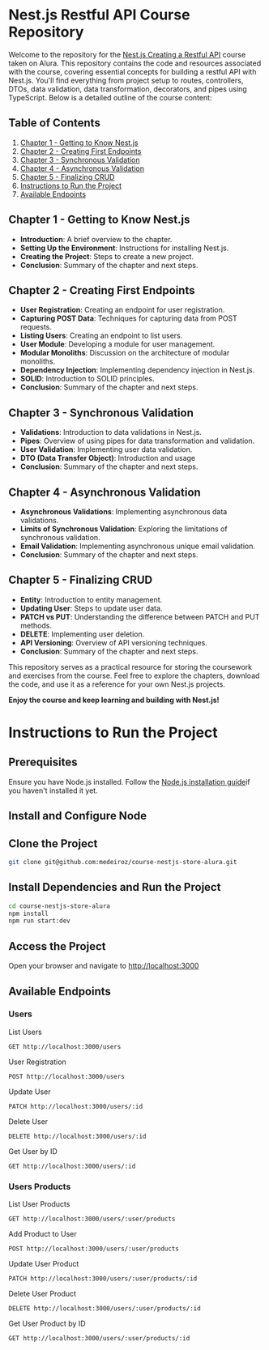 # Nest.js Restful API Course Repository

Welcome to the repository for the [Nest.js Creating a Restful API](https://cursos.alura.com.br/course/nestjs-criando-api-resftul) course taken on Alura. This repository contains the code and resources associated with the course, covering essential concepts for building a restful API with Nest.js. You'll find everything from project setup to routes, controllers, DTOs, data validation, data transformation, decorators, and pipes using TypeScript. Below is a detailed outline of the course content:

## Table of Contents

1. [Chapter 1 - Getting to Know Nest.js](#chapter-1---getting-to-know-nestjs)
2. [Chapter 2 - Creating First Endpoints](#chapter-2---creating-first-endpoints)
3. [Chapter 3 - Synchronous Validation](#chapter-3---synchronous-validation)
4. [Chapter 4 - Asynchronous Validation](#chapter-4---asynchronous-validation)
5. [Chapter 5 - Finalizing CRUD](#chapter-5---finalizing-crud)
6. [Instructions to Run the Project](#instructions-to-run-the-project)
7. [Available Endpoints](#available-endpoints)

## Chapter 1 - Getting to Know Nest.js

- **Introduction**: A brief overview to the chapter.
- **Setting Up the Environment**: Instructions for installing Nest.js.
- **Creating the Project**: Steps to create a new project.
- **Conclusion**: Summary of the chapter and next steps.

## Chapter 2 - Creating First Endpoints

- **User Registration**: Creating an endpoint for user registration.
- **Capturing POST Data**: Techniques for capturing data from POST requests.
- **Listing Users**: Creating an endpoint to list users.
- **User Module**: Developing a module for user management.
- **Modular Monoliths**: Discussion on the architecture of modular monoliths.
- **Dependency Injection**: Implementing dependency injection in Nest.js.
- **SOLID**: Introduction to SOLID principles.
- **Conclusion**: Summary of the chapter and next steps.

## Chapter 3 - Synchronous Validation

- **Validations**: Introduction to data validations in Nest.js.
- **Pipes**: Overview of using pipes for data transformation and validation.
- **User Validation**: Implementing user data validation.
- **DTO (Data Transfer Object)**: Introduction and usage
- **Conclusion**: Summary of the chapter and next steps.

## Chapter 4 - Asynchronous Validation

- **Asynchronous Validations**: Implementing asynchronous data validations.
- **Limits of Synchronous Validation**: Exploring the limitations of synchronous validation.
- **Email Validation**: Implementing asynchronous unique email validation.
- **Conclusion**: Summary of the chapter and next steps.

## Chapter 5 - Finalizing CRUD

- **Entity**: Introduction to entity management.
- **Updating User**: Steps to update user data.
- **PATCH vs PUT**: Understanding the difference between PATCH and PUT methods.
- **DELETE**: Implementing user deletion.
- **API Versioning**: Overview of API versioning techniques.
- **Conclusion**: Summary of the chapter and next steps.

This repository serves as a practical resource for storing the coursework and exercises from the course. Feel free to explore the chapters, download the code, and use it as a reference for your own Nest.js projects.

**Enjoy the course and keep learning and building with Nest.js!**

# Instructions to Run the Project

## Prerequisites

Ensure you have Node.js installed. Follow the [Node.js installation guide](https://nodejs.org/en/learn/getting-started/how-to-install-nodejs)if you haven't installed it yet.

## Install and Configure Node

## Clone the Project

```bash
git clone git@github.com:medeiroz/course-nestjs-store-alura.git
```

## Install Dependencies and Run the Project

```bash
cd course-nestjs-store-alura
npm install
npm run start:dev
```

## Access the Project

Open your browser and navigate to [http://localhost:3000](http://localhost:3000)

## Available Endpoints

### Users

List Users

```http
GET http://localhost:3000/users
```

User Registration

```http
POST http://localhost:3000/users
```

Update User

```http
PATCH http://localhost:3000/users/:id
```

Delete User

```http
DELETE http://localhost:3000/users/:id
```

Get User by ID

```http
GET http://localhost:3000/users/:id
```

### Users Products

List User Products

```http
GET http://localhost:3000/users/:user/products
```

Add Product to User

```http
POST http://localhost:3000/users/:user/products
```

Update User Product

```http
PATCH http://localhost:3000/users/:user/products/:id
```

Delete User Product

```http
DELETE http://localhost:3000/users/:user/products/:id
```

Get User Product by ID

```http
GET http://localhost:3000/users/:user/products/:id
```
